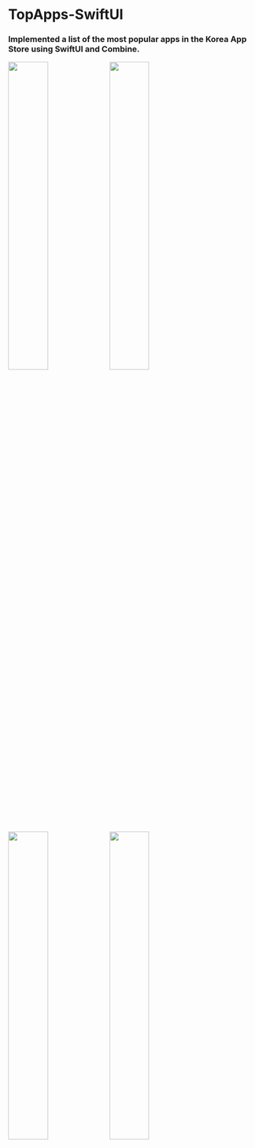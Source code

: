 # TopApps-SwiftUI

### Implemented a list of the most popular apps in the Korea App Store using SwiftUI and Combine.
<img src = "https://github.com/Appspia/TopApps-SwiftUI/assets/26921895/875512d4-aa47-4ce2-99c5-a1f5fd7cae91" width="40%" height="40%">
<img src = "https://github.com/Appspia/TopApps-SwiftUI/assets/26921895/34496030-3da5-42e0-9335-ab0558e868a8" width="40%" height="40%">
<img src = "https://github.com/Appspia/TopApps-SwiftUI/assets/26921895/91758abd-438a-4838-908f-8e9c58f97ca6" width="40%" height="40%">
<img src = "https://github.com/Appspia/TopApps-SwiftUI/assets/26921895/b1a6f4fe-5d61-46f6-8981-a733f13e97b0" width="40%" height="40%">
